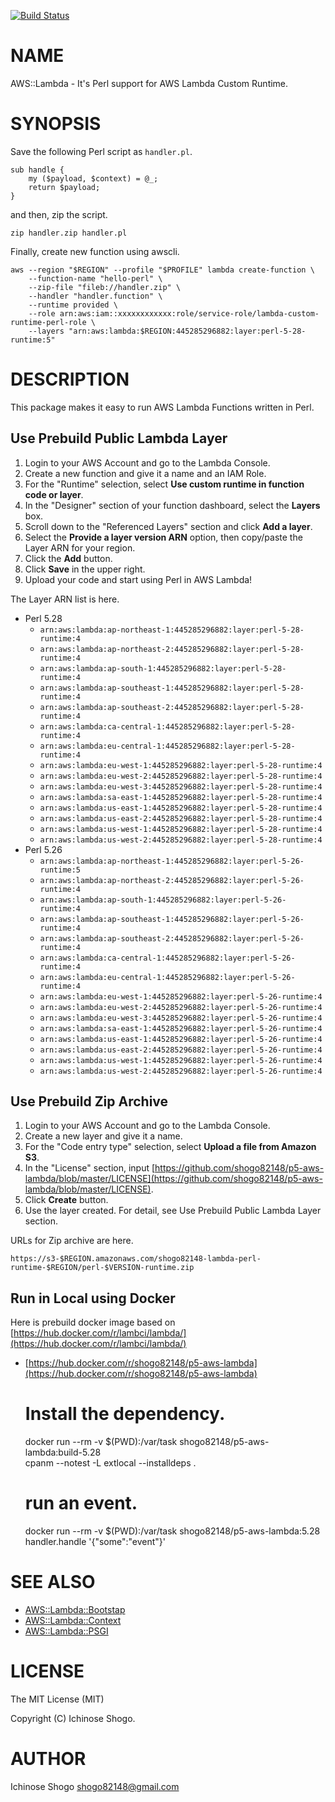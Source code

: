 [![Build Status](https://travis-ci.com/shogo82148/p5-aws-lambda.svg?branch=master)](https://travis-ci.com/shogo82148/p5-aws-lambda)
# NAME

AWS::Lambda - It's Perl support for AWS Lambda Custom Runtime.

# SYNOPSIS

Save the following Perl script as `handler.pl`.

    sub handle {
        my ($payload, $context) = @_;
        return $payload;
    }

and then, zip the script.

    zip handler.zip handler.pl

Finally, create new function using awscli.

    aws --region "$REGION" --profile "$PROFILE" lambda create-function \
        --function-name "hello-perl" \
        --zip-file "fileb://handler.zip" \
        --handler "handler.function" \
        --runtime provided \
        --role arn:aws:iam::xxxxxxxxxxxx:role/service-role/lambda-custom-runtime-perl-role \
        --layers "arn:aws:lambda:$REGION:445285296882:layer:perl-5-28-runtime:5"

# DESCRIPTION

This package makes it easy to run AWS Lambda Functions written in Perl.

## Use Prebuild Public Lambda Layer

1. Login to your AWS Account and go to the Lambda Console.
2. Create a new function and give it a name and an IAM Role.
3. For the "Runtime" selection, select **Use custom runtime in function code or layer**.
4. In the "Designer" section of your function dashboard, select the **Layers** box.
5. Scroll down to the "Referenced Layers" section and click **Add a layer**.
6. Select the **Provide a layer version ARN** option, then copy/paste the Layer ARN for your region.
7. Click the **Add** button.
8. Click **Save** in the upper right.
9. Upload your code and start using Perl in AWS Lambda!

The Layer ARN list is here.

- Perl 5.28
    - `arn:aws:lambda:ap-northeast-1:445285296882:layer:perl-5-28-runtime:4`
    - `arn:aws:lambda:ap-northeast-2:445285296882:layer:perl-5-28-runtime:4`
    - `arn:aws:lambda:ap-south-1:445285296882:layer:perl-5-28-runtime:4`
    - `arn:aws:lambda:ap-southeast-1:445285296882:layer:perl-5-28-runtime:4`
    - `arn:aws:lambda:ap-southeast-2:445285296882:layer:perl-5-28-runtime:4`
    - `arn:aws:lambda:ca-central-1:445285296882:layer:perl-5-28-runtime:4`
    - `arn:aws:lambda:eu-central-1:445285296882:layer:perl-5-28-runtime:4`
    - `arn:aws:lambda:eu-west-1:445285296882:layer:perl-5-28-runtime:4`
    - `arn:aws:lambda:eu-west-2:445285296882:layer:perl-5-28-runtime:4`
    - `arn:aws:lambda:eu-west-3:445285296882:layer:perl-5-28-runtime:4`
    - `arn:aws:lambda:sa-east-1:445285296882:layer:perl-5-28-runtime:4`
    - `arn:aws:lambda:us-east-1:445285296882:layer:perl-5-28-runtime:4`
    - `arn:aws:lambda:us-east-2:445285296882:layer:perl-5-28-runtime:4`
    - `arn:aws:lambda:us-west-1:445285296882:layer:perl-5-28-runtime:4`
    - `arn:aws:lambda:us-west-2:445285296882:layer:perl-5-28-runtime:4`
- Perl 5.26
    - `arn:aws:lambda:ap-northeast-1:445285296882:layer:perl-5-26-runtime:5`
    - `arn:aws:lambda:ap-northeast-2:445285296882:layer:perl-5-26-runtime:4`
    - `arn:aws:lambda:ap-south-1:445285296882:layer:perl-5-26-runtime:4`
    - `arn:aws:lambda:ap-southeast-1:445285296882:layer:perl-5-26-runtime:4`
    - `arn:aws:lambda:ap-southeast-2:445285296882:layer:perl-5-26-runtime:4`
    - `arn:aws:lambda:ca-central-1:445285296882:layer:perl-5-26-runtime:4`
    - `arn:aws:lambda:eu-central-1:445285296882:layer:perl-5-26-runtime:4`
    - `arn:aws:lambda:eu-west-1:445285296882:layer:perl-5-26-runtime:4`
    - `arn:aws:lambda:eu-west-2:445285296882:layer:perl-5-26-runtime:4`
    - `arn:aws:lambda:eu-west-3:445285296882:layer:perl-5-26-runtime:4`
    - `arn:aws:lambda:sa-east-1:445285296882:layer:perl-5-26-runtime:4`
    - `arn:aws:lambda:us-east-1:445285296882:layer:perl-5-26-runtime:4`
    - `arn:aws:lambda:us-east-2:445285296882:layer:perl-5-26-runtime:4`
    - `arn:aws:lambda:us-west-1:445285296882:layer:perl-5-26-runtime:4`
    - `arn:aws:lambda:us-west-2:445285296882:layer:perl-5-26-runtime:4`

## Use Prebuild Zip Archive

1. Login to your AWS Account and go to the Lambda Console.
2. Create a new layer and give it a name.
3. For the "Code entry type" selection, select **Upload a file from Amazon S3**.
4. In the "License" section, input [https://github.com/shogo82148/p5-aws-lambda/blob/master/LICENSE](https://github.com/shogo82148/p5-aws-lambda/blob/master/LICENSE).
5. Click **Create** button.
6. Use the layer created. For detail, see Use Prebuild Public Lambda Layer section.

URLs for Zip archive are here.

`https://s3-$REGION.amazonaws.com/shogo82148-lambda-perl-runtime-$REGION/perl-$VERSION-runtime.zip`

## Run in Local using Docker

Here is prebuild docker image based on [https://hub.docker.com/r/lambci/lambda/](https://hub.docker.com/r/lambci/lambda/)

- [https://hub.docker.com/r/shogo82148/p5-aws-lambda](https://hub.docker.com/r/shogo82148/p5-aws-lambda)

    # Install the dependency.
    docker run --rm -v $(PWD):/var/task shogo82148/p5-aws-lambda:build-5.28 \
        cpanm --notest -L extlocal --installdeps .

    # run an event.
    docker run --rm -v $(PWD):/var/task shogo82148/p5-aws-lambda:5.28 \
        handler.handle '{"some":"event"}'

# SEE ALSO

- [AWS::Lambda::Bootstap](https://metacpan.org/pod/AWS::Lambda::Bootstap)
- [AWS::Lambda::Context](https://metacpan.org/pod/AWS::Lambda::Context)
- [AWS::Lambda::PSGI](https://metacpan.org/pod/AWS::Lambda::PSGI)

# LICENSE

The MIT License (MIT)

Copyright (C) Ichinose Shogo.

# AUTHOR

Ichinose Shogo <shogo82148@gmail.com>
